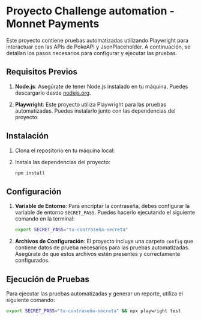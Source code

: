 # Proyecto Challenge automation - Monnet Payments

Este proyecto contiene pruebas automatizadas utilizando Playwright para interactuar con las APIs de PokeAPI y JsonPlaceholder. A continuación, se detallan los pasos necesarios para configurar y ejecutar las pruebas.

## Requisitos Previos

1. **Node.js**: Asegúrate de tener Node.js instalado en tu máquina. Puedes descargarlo desde [nodejs.org](https://nodejs.org/).

2. **Playwright**: Este proyecto utiliza Playwright para las pruebas automatizadas. Puedes instalarlo junto con las dependencias del proyecto.

## Instalación

1. Clona el repositorio en tu máquina local:
    
    
2. Instala las dependencias del proyecto:
    ```bash
    npm install
    ```

## Configuración

1. **Variable de Entorno**: Para encriptar la contraseña, debes configurar la variable de entorno `SECRET_PASS`. Puedes hacerlo ejecutando el siguiente comando en la terminal:
    ```bash
    export SECRET_PASS="tu-contraseña-secreta"
    ```

2. **Archivos de Configuración**: El proyecto incluye una carpeta `config` que contiene datos de prueba necesarios para las pruebas automatizadas. Asegúrate de que estos archivos estén presentes y correctamente configurados.

## Ejecución de Pruebas

Para ejecutar las pruebas automatizadas y generar un reporte, utiliza el siguiente comando:
```bash
export SECRET_PASS="tu-contraseña-secreta" && npx playwright test




